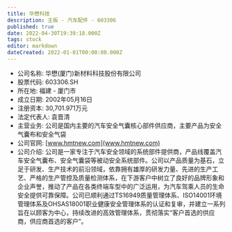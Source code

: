 ```yaml
---
title: 华懋科技
description: 主板 - 汽车配件 - 603306
published: true
date: 2022-04-30T19:39:18.000Z
tags: stock
editor: markdown
dateCreated: 2022-01-01T00:00:00.000Z
---
```


- 公司名称: 华懋(厦门)新材料科技股份有限公司
- 股票代码: 603306.SH
- 所在地: 福建 - 厦门市
- 成立日期: 2002年05月16日
- 注册资本: 30,701.971万元
- 法定代表人: 袁晋清
- 主营业务: 公司是国内主要的汽车安全气囊核心部件供应商，主要产品为安全气囊布和安全气袋
- 公司官网: [www.hmtnew.com](www.hmtnew.com)
- 公司介绍: 公司是一家专注于汽车安全领域的系统部件提供商，产品线覆盖汽车安全气囊布、安全气囊袋等被动安全系统部件。公司以产品质量为基石，立足于研发、生产技术的前沿领域，依靠拥有雄厚的研发力量、先进的生产工艺、严格的生产管控及质量检测体系，在下游客户中树立了良好的品牌形象和企业声誉，推动了产品在各类终端车型中的广泛运用，为汽车驾乘人员的生命安全提供可靠保障。公司已顺利通过TS16949质量管理体系、ISO14001环境管理体系及OHSAS18001职业健康安全管理体系的认证和复审，并建立一系列旨在以顾客为中心，持续改进的高效管理体系，贯彻落实“客户首选的供应商，供应商首选的客户”。


